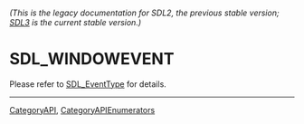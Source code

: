 ###### (This is the legacy documentation for SDL2, the previous stable version; [SDL3](https://wiki.libsdl.org/SDL3/) is the current stable version.)
# SDL_WINDOWEVENT

Please refer to [SDL_EventType](SDL_EventType) for details.

----
[CategoryAPI](CategoryAPI), [CategoryAPIEnumerators](CategoryAPIEnumerators)

